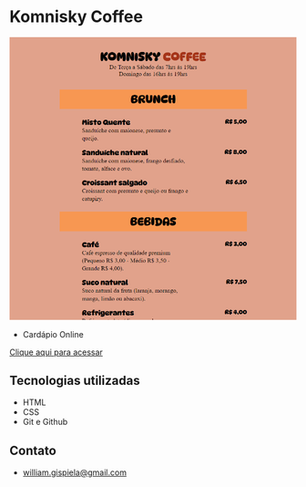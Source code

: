 # Komnisky Coffee

![preview](./Preview.png)

- Cardápio Online

 [Clique aqui para acessar](https://will-g-comnisky.github.io/Projeto-Komnisky-coffee/)

## Tecnologias utilizadas
- HTML
- CSS
- Git e Github

## Contato
- william.gispiela@gmail.com